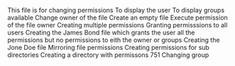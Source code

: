 This file is for changing permissions
To display the user
To display groups available
Change owner of the file
Create an empty file
Execute permission of the file owner
Creating multiple permissions
Granting permisssions to all users
Creating the James Bond file which grants the user all the permissions but no permissions to eith the owner or groups
Creating the Jone Doe file
Mirroring file permissions
Creating permissions for sub directories
Creating a directory with permissons 751
Changing group
